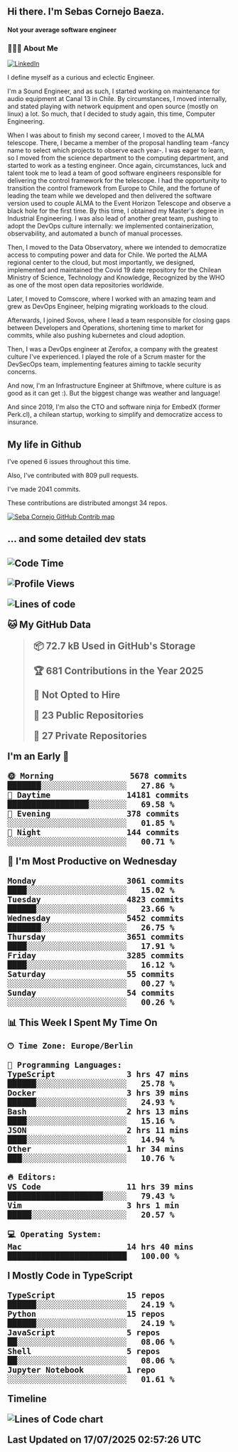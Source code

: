 <h2> Hi there.  I'm Sebas Cornejo Baeza.</h2>
<h4> Not your average software engineer</h4>
<h3> 👨🏻‍💻 About Me </h3>
<a href="http://linkedin.com/in/sebastian-cornejo-baeza/"><img alt="LinkedIn" src="https://img.shields.io/badge/Sebas%20Cornejo%20-informational?style=appveyor&logo=linkedin"></a>


I define myself as a curious and eclectic Engineer.

I'm a Sound Engineer, and as such, I started working on maintenance for audio equipment at Canal 13 in Chile.
By circumstances, I moved internally, and stated playing with network equipment and open source (mostly on linux) 
a lot. So much, that I decided to study again, this time, Computer Engineering.

When I was about to finish my second career, I moved to the ALMA telescope. There, I became a member of the proposal handling team
-fancy name to select which projects to observe each year-. 
I was eager to learn, so I moved from the science department to the computing department, and started to work as 
a testing engineer. Once again, circumstances, luck and talent took me to lead a team of good software engineers 
responsible for delivering the control framework for the telescope. I had the opportunity to transition the control framework from
Europe to Chile, and the fortune of leading the team while we developed and then delivered the software
version used to couple ALMA to the Event Horizon Telescope and observe a black hole for the first time.
By this time, I obtained my Master's degree in Industrial Engineering.
I was also lead of another great team, pushing to adopt the DevOps culture internally: we implemented containerization, observability, and automated a bunch of manual processes.

Then, I moved to the Data Observatory, where we intended to democratize access to computing power
and data for Chile. We ported the ALMA regional center to the cloud, but most importantly, we designed, implemented
and maintained the Covid 19 date repository for the Chilean Ministry of Science, Technology and Knowledge, Recognized by the WHO as one of the most open
data repositories worldwide.

Later, I moved to Comscore, where I worked with an amazing team and grew as DevOps Engineer, helping migrating workloads to the cloud.

Afterwards, I joined Sovos, where I lead a team responsible for closing gaps between Developers and Operations, shortening time to market for commits, while
also pushing kubernetes and cloud adoption.

Then, I was a DevOps engineer at Zerofox, a company with the greatest culture I've experienced. I played the role of a Scrum master for the DevSecOps team,
implementing features aiming to tackle security concerns.

And now, I'm an Infrastructure Engineer at Shiftmove, where culture is as good as it can get :). But the biggest change was weather and language!
 
And since 2019, I'm also the CTO and software ninja for EmbedX (former Perk.cl), a chilean startup, working to simplify and democratize access to insurance.

<h2> My life in Github </h2>

I've opened 6 issues throughout this time.

Also, I've contributed with 809 pull requests.

I've made 2041 commits.

These contributions are distributed amongst 34 repos.

<a href="https://github.com/scornejob/scornejob">
  <picture>
    <source media="(prefers-color-scheme: dark)" srcset="https://raw.githubusercontent.com/scornejob/scornejob/master/profile-3d-contrib/profile-night-green.svg">
    <img alt="Seba Cornejo GitHub Contrib map" src="https://raw.githubusercontent.com/scornejob/scornejob/master/profile-3d-contrib/profile-gitblock.svg">
  </picture>
</a>

<h2>... and some detailed dev stats<h2>

<!--START_SECTION:waka-->
![Code Time](http://img.shields.io/badge/Code%20Time-1%2C222%20hrs%2046%20mins-blue)

![Profile Views](http://img.shields.io/badge/Profile%20Views-0-blue)

![Lines of code](https://img.shields.io/badge/From%20Hello%20World%20I%27ve%20Written-9.8%20million%20lines%20of%20code-blue)

**🐱 My GitHub Data** 

> 📦 72.7 kB Used in GitHub's Storage 
 > 
> 🏆 681 Contributions in the Year 2025
 > 
> 🚫 Not Opted to Hire
 > 
> 📜 23 Public Repositories 
 > 
> 🔑 27 Private Repositories 
 > 
**I'm an Early 🐤** 

```text
🌞 Morning                5678 commits        ███████░░░░░░░░░░░░░░░░░░   27.86 % 
🌆 Daytime                14181 commits       █████████████████░░░░░░░░   69.58 % 
🌃 Evening                378 commits         ░░░░░░░░░░░░░░░░░░░░░░░░░   01.85 % 
🌙 Night                  144 commits         ░░░░░░░░░░░░░░░░░░░░░░░░░   00.71 % 
```
📅 **I'm Most Productive on Wednesday** 

```text
Monday                   3061 commits        ████░░░░░░░░░░░░░░░░░░░░░   15.02 % 
Tuesday                  4823 commits        ██████░░░░░░░░░░░░░░░░░░░   23.66 % 
Wednesday                5452 commits        ███████░░░░░░░░░░░░░░░░░░   26.75 % 
Thursday                 3651 commits        ████░░░░░░░░░░░░░░░░░░░░░   17.91 % 
Friday                   3285 commits        ████░░░░░░░░░░░░░░░░░░░░░   16.12 % 
Saturday                 55 commits          ░░░░░░░░░░░░░░░░░░░░░░░░░   00.27 % 
Sunday                   54 commits          ░░░░░░░░░░░░░░░░░░░░░░░░░   00.26 % 
```


📊 **This Week I Spent My Time On** 

```text
🕑︎ Time Zone: Europe/Berlin

💬 Programming Languages: 
TypeScript               3 hrs 47 mins       ██████░░░░░░░░░░░░░░░░░░░   25.78 % 
Docker                   3 hrs 39 mins       ██████░░░░░░░░░░░░░░░░░░░   24.93 % 
Bash                     2 hrs 13 mins       ████░░░░░░░░░░░░░░░░░░░░░   15.16 % 
JSON                     2 hrs 11 mins       ████░░░░░░░░░░░░░░░░░░░░░   14.94 % 
Other                    1 hr 34 mins        ███░░░░░░░░░░░░░░░░░░░░░░   10.76 % 

🔥 Editors: 
VS Code                  11 hrs 39 mins      ████████████████████░░░░░   79.43 % 
Vim                      3 hrs 1 min         █████░░░░░░░░░░░░░░░░░░░░   20.57 % 

💻 Operating System: 
Mac                      14 hrs 40 mins      █████████████████████████   100.00 % 
```

**I Mostly Code in TypeScript** 

```text
TypeScript               15 repos            ██████░░░░░░░░░░░░░░░░░░░   24.19 % 
Python                   15 repos            ██████░░░░░░░░░░░░░░░░░░░   24.19 % 
JavaScript               5 repos             ██░░░░░░░░░░░░░░░░░░░░░░░   08.06 % 
Shell                    5 repos             ██░░░░░░░░░░░░░░░░░░░░░░░   08.06 % 
Jupyter Notebook         1 repo              ░░░░░░░░░░░░░░░░░░░░░░░░░   01.61 % 
```



**Timeline**

![Lines of Code chart](https://raw.githubusercontent.com/scornejob/scornejob/master/assets/bar_graph.png)


 Last Updated on 17/07/2025 02:57:26 UTC
<!--END_SECTION:waka-->
